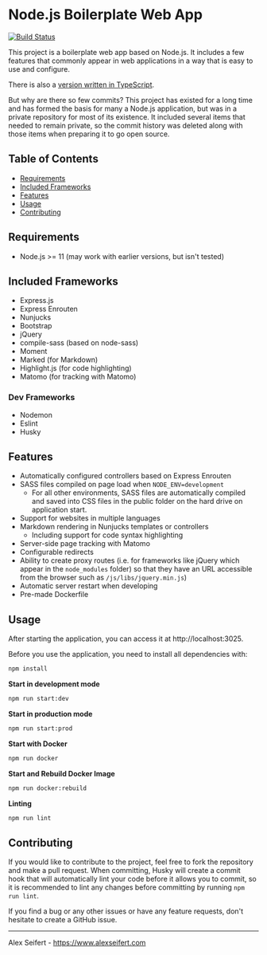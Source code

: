 # Node.js Boilerplate Web App

[![Build Status](https://travis-ci.org/eiskalteschatten/nodejs-webapp.svg?branch=master)](https://travis-ci.org/eiskalteschatten/nodejs-webapp)

This project is a boilerplate web app based on Node.js. It includes a few features that commonly appear in web applications in a way that is easy to use and configure.

There is also a [version written in TypeScript](https://github.com/eiskalteschatten/typescript-webapp).

But why are there so few commits? This project has existed for a long time and has formed the basis for many a Node.js application, but was in a private repository for most of its existence. It included several items that needed to remain private, so the commit history was deleted along with those items when preparing it to go open source.


## Table of Contents

- <a href="#requirements">Requirements</a>
- <a href="#included-frameworks">Included Frameworks</a>
- <a href="#features">Features</a>
- <a href="#usage">Usage</a>
- <a href="#contributing">Contributing</a>


## Requirements

- Node.js >= 11 (may work with earlier versions, but isn't tested)


## Included Frameworks

- Express.js
- Express Enrouten
- Nunjucks
- Bootstrap
- jQuery
- compile-sass (based on node-sass)
- Moment
- Marked (for Markdown)
- Highlight.js (for code highlighting)
- Matomo (for tracking with Matomo)

### Dev Frameworks

- Nodemon
- Eslint
- Husky


## Features

- Automatically configured controllers based on Express Enrouten
- SASS files compiled on page load when `NODE_ENV=development`
    - For all other environments, SASS files are automatically compiled and saved into CSS files in the public folder on the hard drive on application start.
- Support for websites in multiple languages
- Markdown rendering in Nunjucks templates or controllers
    - Including support for code syntax highlighting
- Server-side page tracking with Matomo
- Configurable redirects
- Ability to create proxy routes (i.e. for frameworks like jQuery which appear in the `node_modules` folder) so that they have an URL accessible from the browser such as `/js/libs/jquery.min.js`)
- Automatic server restart when developing
- Pre-made Dockerfile


## Usage

After starting the application, you can access it at http://localhost:3025.

Before you use the application, you need to install all dependencies with:

```bash
npm install
```

**Start in development mode**

```bash
npm run start:dev
```

**Start in production mode**

```bash
npm run start:prod
```

**Start with Docker**

```bash
npm run docker
```

**Start and Rebuild Docker Image**

```bash
npm run docker:rebuild
```

**Linting**

```bash
npm run lint
```


## Contributing

If you would like to contribute to the project, feel free to fork the repository and make a pull request. When committing, Husky will create a commit hook that will automatically lint your code before it allows you to commit, so it is recommended to lint any changes before committing by running `npm run lint`.

If you find a bug or any other issues or have any feature requests, don't hesitate to create a GitHub issue.


---

Alex Seifert - https://www.alexseifert.com
